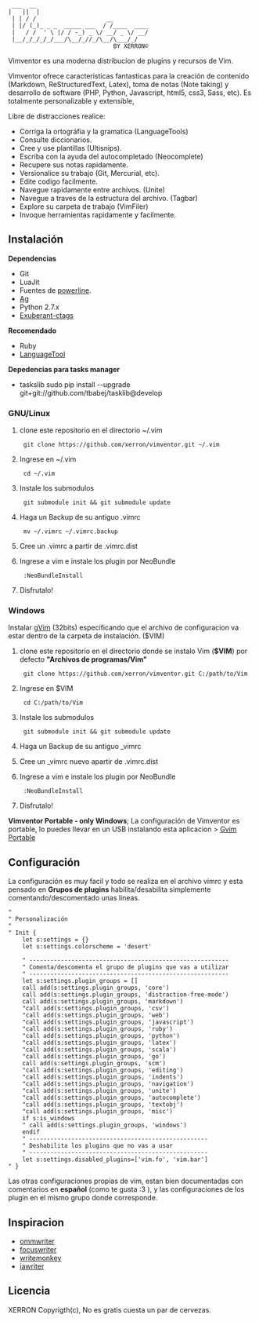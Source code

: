 
     ___  __
    |   ||  |
     | | / /                    __
     | |/ (_)_ _ _  _____ ___  / /____  ____
     |   / /  ' \ |/ / -_) _ \/ __/ _ \/ __/
     |__/_/_/_/_/___/\__/_//_/\__/\___/_/
                                  BY XERRON©

Vimventor es una moderna distribucion de plugins y recursos de Vim.

Vimventor ofrece caracteristicas fantasticas para la creación de contenido (Markdown, ReStructuredText, Latex), toma de notas (Note taking) y desarrollo de software (PHP, Python, Javascript, html5, css3, Sass, etc). Es totalmente personalizable y extensible,  

Libre de distracciones realice:  

- Corriga la ortográfia y la gramatica (LanguageTools)
- Consulte diccionarios.
- Cree y use plantillas (Ultisnips).
- Escriba con la ayuda del autocompletado (Neocomplete)
- Recupere sus notas rapidamente.
- Versionalice su trabajo (Git, Mercurial, etc). 
- Edite codigo facilmente.
- Navegue rapidamente entre archivos. (Unite)
- Navegue a traves de la estructura del archivo. (Tagbar)
- Explore su carpeta de trabajo (VimFiler)
- Invoque herramientas rapidamente y facilmente.

## Instalación 

**Dependencias**

- Git
- LuaJit 
- Fuentes de [powerline](https://github.com/Lokaltog/powerline-fonts).
- [Ag](https://github.com/ggreer/the_silver_searcher)
- Python 2.7.x
- [Exuberant-ctags](http://ctags.sourceforge.net/)

**Recomendado**

- Ruby
- [LanguageTool](https://languagetool.org/)

**Depedencias para tasks manager**
- taskslib 
    sudo pip install --upgrade git+git://github.com/tbabej/tasklib@develop

### GNU/Linux

1. clone este repositorio en el directorio ~/.vim
 
        git clone https://github.com/xerron/vimventor.git ~/.vim

2. Ingrese en ~/.vim

        cd ~/.vim

3. Instale los submodulos 

        git submodule init && git submodule update

4. Haga un Backup de su antiguo .vimrc

        mv ~/.vimrc ~/.vimrc.backup

5. Cree un .vimrc a partir de .vimrc.dist
    
6. Ingrese a vim e instale los plugin por NeoBundle

        :NeoBundleInstall

7. Disfrutalo! 

### Windows

Instalar [gVim](http://www.kaoriya.net/software/vim/) (32bits) especificando que el archivo de configuracion va estar dentro de la carpeta de instalación. ($VIM)

1. clone este repositorio en el directorio donde se instalo Vim (**$VIM**) por defecto **"Archivos de programas/Vim"**
    
        git clone https://github.com/xerron/vimventor.git C:/path/to/Vim

2. Ingrese en $VIM

        cd C:/path/to/Vim

3. Instale los submodulos 

        git submodule init && git submodule update

4. Haga un Backup de su antiguo _vimrc

5. Cree un _vimrc nuevo apartir de .vimrc.dist
    
6. Ingrese a vim e instale los plugin por NeoBundle

        :NeoBundleInstall

7. Disfrutalo! 

**Vimventor Portable - only Windows**; La configuración de Vimventor es portable, lo puedes llevar en un USB instalando esta aplicacion > [Gvim Portable](http://portableapps.com/apps/development/gvim_portable)

## Configuración

La configuración es muy facil y todo se realiza en el archivo vimrc y esta pensado en **Grupos de plugins** habilita/desabilita simplemente comentando/descomentado unas lineas.

    "
    " Personalización
    "
    " Init {
        let s:settings = {}
        let s:settings.colorscheme = 'desert'

        " ---------------------------------------------------------
        " Comenta/descomenta el grupo de plugins que vas a utilizar
        " ---------------------------------------------------------
        let s:settings.plugin_groups = []
        call add(s:settings.plugin_groups, 'core')
        call add(s:settings.plugin_groups, 'distraction-free-mode')
        call add(s:settings.plugin_groups, 'markdown')
        "call add(s:settings.plugin_groups, 'csv')
        "call add(s:settings.plugin_groups, 'web')
        "call add(s:settings.plugin_groups, 'javascript')
        "call add(s:settings.plugin_groups, 'ruby')
        "call add(s:settings.plugin_groups, 'python')
        "call add(s:settings.plugin_groups, 'latex')
        "call add(s:settings.plugin_groups, 'scala')
        "call add(s:settings.plugin_groups, 'go')
        call add(s:settings.plugin_groups, 'scm')
        "call add(s:settings.plugin_groups, 'editing')
        "call add(s:settings.plugin_groups, 'indents')
        "call add(s:settings.plugin_groups, 'navigation')
        "call add(s:settings.plugin_groups, 'unite')
        "call add(s:settings.plugin_groups, 'autocomplete')
        "call add(s:settings.plugin_groups, 'textobj')
        "call add(s:settings.plugin_groups, 'misc')
        if s:is_windows
        " call add(s:settings.plugin_groups, 'windows')
        endif
        " ---------------------------------------------------
        " Deshabilita los plugins que no vas a usar
        " ---------------------------------------------------
        let s:settings.disabled_plugins=['vim.fo', 'vim.bar']
    " }

Las otras configuraciones propias de vim, estan bien documentadas con comentarios en **español** (como te gusta :3 ), y las configuraciones de los plugin en el mismo grupo donde corresponde.

## Inspiracion

- [ommwriter](http://www.ommwriter.com/)
- [focuswriter](http://gottcode.org/focuswriter/)
- [writemonkey](http://writemonkey.com/)
- [iawriter](http://www.iawriter.com/)

## Licencia

XERRON Copyrigth(c), No es gratis cuesta un par de cervezas. 



